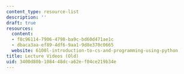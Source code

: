 ```yaml
---
content_type: resource-list
description: ''
draft: true
resources:
  content:
  - f8c96114-7906-4798-ba9c-bd60d471ae1c
  - dbaca3aa-ef89-4df6-9aa1-9d8e370c0665
  website: 6100l-introduction-to-cs-and-programming-using-python
title: Lecture Videos (Old)
uid: 3400d80b-1084-48dc-a62e-f04ce219b34e
---
```

